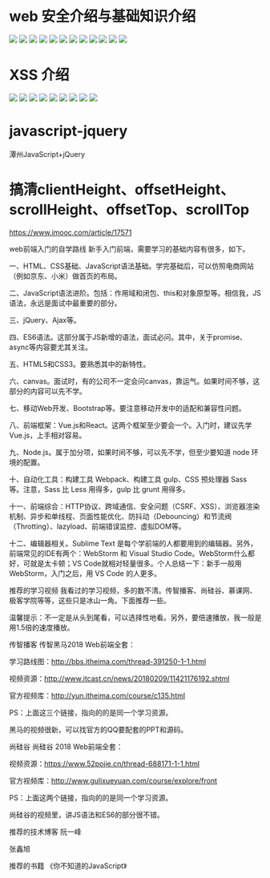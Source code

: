 # web 安全介绍与基础知识介绍
<img src="https://github.com/KenNaNa/javascript-jquery/blob/master/web%E5%AE%89%E5%85%A8%E5%9F%BA%E7%A1%80%E7%9F%A5%E8%AF%86/1.png">
<img src="https://github.com/KenNaNa/javascript-jquery/blob/master/web%E5%AE%89%E5%85%A8%E5%9F%BA%E7%A1%80%E7%9F%A5%E8%AF%86/2.png">
<img src="https://github.com/KenNaNa/javascript-jquery/blob/master/web%E5%AE%89%E5%85%A8%E5%9F%BA%E7%A1%80%E7%9F%A5%E8%AF%86/3.png">
<img src="https://github.com/KenNaNa/javascript-jquery/blob/master/web%E5%AE%89%E5%85%A8%E5%9F%BA%E7%A1%80%E7%9F%A5%E8%AF%86/4.png">
<img src="https://github.com/KenNaNa/javascript-jquery/blob/master/web%E5%AE%89%E5%85%A8%E5%9F%BA%E7%A1%80%E7%9F%A5%E8%AF%86/5.png">
<img src="https://github.com/KenNaNa/javascript-jquery/blob/master/web%E5%AE%89%E5%85%A8%E5%9F%BA%E7%A1%80%E7%9F%A5%E8%AF%86/6.png">
<img src="https://github.com/KenNaNa/javascript-jquery/blob/master/web%E5%AE%89%E5%85%A8%E5%9F%BA%E7%A1%80%E7%9F%A5%E8%AF%86/7.png">
<img src="https://github.com/KenNaNa/javascript-jquery/blob/master/web%E5%AE%89%E5%85%A8%E5%9F%BA%E7%A1%80%E7%9F%A5%E8%AF%86/8.png">
<img src="https://github.com/KenNaNa/javascript-jquery/blob/master/web%E5%AE%89%E5%85%A8%E5%9F%BA%E7%A1%80%E7%9F%A5%E8%AF%86/9.png">
<img src="https://github.com/KenNaNa/javascript-jquery/blob/master/web%E5%AE%89%E5%85%A8%E5%9F%BA%E7%A1%80%E7%9F%A5%E8%AF%86/10.png">
<img src="https://github.com/KenNaNa/javascript-jquery/blob/master/web%E5%AE%89%E5%85%A8%E5%9F%BA%E7%A1%80%E7%9F%A5%E8%AF%86/11.png">
<img src="https://github.com/KenNaNa/javascript-jquery/blob/master/web%E5%AE%89%E5%85%A8%E5%9F%BA%E7%A1%80%E7%9F%A5%E8%AF%86/12.png">


# XSS 介绍
<img src="https://github.com/KenNaNa/javascript-jquery/blob/master/web%E5%AE%89%E5%85%A8%E5%9F%BA%E7%A1%80%E7%9F%A5%E8%AF%86/13.png">
<img src="https://github.com/KenNaNa/javascript-jquery/blob/master/web%E5%AE%89%E5%85%A8%E5%9F%BA%E7%A1%80%E7%9F%A5%E8%AF%86/14.png">
<img src="https://github.com/KenNaNa/javascript-jquery/blob/master/web%E5%AE%89%E5%85%A8%E5%9F%BA%E7%A1%80%E7%9F%A5%E8%AF%86/15.png">
<img src="https://github.com/KenNaNa/javascript-jquery/blob/master/web%E5%AE%89%E5%85%A8%E5%9F%BA%E7%A1%80%E7%9F%A5%E8%AF%86/16.png">
<img src="https://github.com/KenNaNa/javascript-jquery/blob/master/web%E5%AE%89%E5%85%A8%E5%9F%BA%E7%A1%80%E7%9F%A5%E8%AF%86/17.png">
<img src="https://github.com/KenNaNa/javascript-jquery/blob/master/web%E5%AE%89%E5%85%A8%E5%9F%BA%E7%A1%80%E7%9F%A5%E8%AF%86/18.png">
<img src="https://github.com/KenNaNa/javascript-jquery/blob/master/web%E5%AE%89%E5%85%A8%E5%9F%BA%E7%A1%80%E7%9F%A5%E8%AF%86/19.png">
<img src="https://github.com/KenNaNa/javascript-jquery/blob/master/web%E5%AE%89%E5%85%A8%E5%9F%BA%E7%A1%80%E7%9F%A5%E8%AF%86/20.png">
<img src="https://github.com/KenNaNa/javascript-jquery/blob/master/web%E5%AE%89%E5%85%A8%E5%9F%BA%E7%A1%80%E7%9F%A5%E8%AF%86/22.png">




# javascript-jquery
潭州JavaScript+jQuery

# 搞清clientHeight、offsetHeight、scrollHeight、offsetTop、scrollTop

https://www.imooc.com/article/17571


web前端入门的自学路线
新手入门前端，需要学习的基础内容有很多，如下。

一、HTML、CSS基础、JavaScript语法基础。学完基础后，可以仿照电商网站（例如京东、小米）做首页的布局。

二、JavaScript语法进阶。包括：作用域和闭包、this和对象原型等。相信我，JS语法，永远是面试中最重要的部分。

三、jQuery、Ajax等。

四、ES6语法。这部分属于JS新增的语法，面试必问。其中，关于promise、async等内容要尤其关注。

五、HTML5和CSS3。要熟悉其中的新特性。

六、canvas。面试时，有的公司不一定会问canvas，靠运气。如果时间不够，这部分的内容可以先不学。

七、移动Web开发、Bootstrap等。要注意移动开发中的适配和兼容性问题。

八、前端框架：Vue.js和React。这两个框架至少要会一个。入门时，建议先学Vue.js，上手相对容易。

九、Node.js。属于加分项，如果时间不够，可以先不学，但至少要知道 node 环境的配置。

十、自动化工具：构建工具 Webpack、构建工具 gulp、CSS 预处理器 Sass 等。注意，Sass 比 Less 用得多，gulp 比 grunt 用得多。

十一、前端综合：HTTP协议、跨域通信、安全问题（CSRF、XSS）、浏览器渲染机制、异步和单线程、页面性能优化、防抖动（Debouncing）和节流阀（Throtting）、lazyload、前端错误监控、虚拟DOM等。

十二、编辑器相关。Sublime Text 是每个学前端的人都要用到的编辑器。另外，前端常见的IDE有两个：WebStorm 和 Visual Studio Code。WebStorm什么都好，可就是太卡顿；VS Code就相对轻量很多。个人总结一下：新手一般用 WebStorm，入门之后，用 VS Code 的人更多。

推荐的学习视频
我看过的学习视频，多的数不清。传智播客、尚硅谷、慕课网、极客学院等等，这些只是冰山一角。下面推荐一些。

温馨提示：不一定是从头到尾看，可以选择性地看。另外，要倍速播放，我一般是用1.5倍的速度播放。

传智播客
传智黑马2018 Web前端全套：

学习路线图：http://bbs.itheima.com/thread-391250-1-1.html

视频资源：http://www.itcast.cn/news/20180209/11421176192.shtml

官方视频库：http://yun.itheima.com/course/c135.html

PS：上面这三个链接，指向的的是同一个学习资源。

黑马的视频很新，可以找官方的QQ要配套的PPT和源码。

尚硅谷
尚硅谷 2018 Web前端全套：

视频资源：https://www.52pojie.cn/thread-688171-1-1.html

官方视频库：http://www.gulixueyuan.com/course/explore/front

PS：上面这两个链接，指向的的是同一个学习资源。

尚硅谷的视频里，讲JS语法和ES6的部分很不错。

推荐的技术博客
阮一峰

张鑫旭

推荐的书籍
《你不知道的JavaScript》
